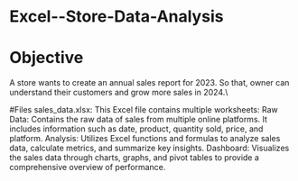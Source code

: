 # Excel--Store-Data-Analysis
# Objective 
A store wants to create an annual sales report for 2023. So that, owner can understand their customers and grow more sales in 2024.\

#Files
sales_data.xlsx: This Excel file contains multiple worksheets:
Raw Data: Contains the raw data of sales from multiple online platforms. It includes information such as date, product, quantity sold, price, and platform.
Analysis: Utilizes Excel functions and formulas to analyze sales data, calculate metrics, and summarize key insights.
Dashboard: Visualizes the sales data through charts, graphs, and pivot tables to provide a comprehensive overview of performance.
